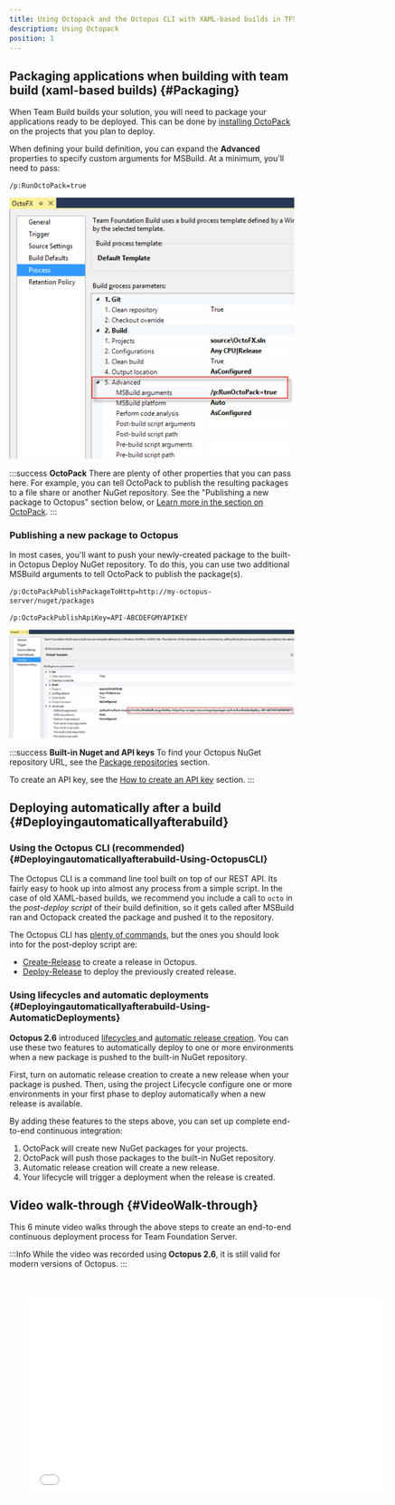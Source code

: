 ```yaml
---
title: Using Octopack and the Octopus CLI with XAML-based builds in TFS
description: Using Octopack
position: 1
---
```


## Packaging applications when building with team build (xaml-based builds) {#Packaging}

When Team Build builds your solution, you will need to package your applications ready to be deployed. This can be done by [installing OctoPack](/docs/packaging-applications/create-packages/octopack/index.md) on the projects that you plan to deploy.

When defining your build definition, you can expand the **Advanced** properties to specify custom arguments for MSBuild. At a minimum, you'll need to pass:

```
/p:RunOctoPack=true
```

![](images/3278177.png)

:::success
**OctoPack**
There are plenty of other properties that you can pass here. For example, you can tell OctoPack to publish the resulting packages to a file share or another NuGet repository. See the "Publishing a new package to Octopus" section below, or [Learn more in the section on OctoPack](/docs/packaging-applications/create-packages/octopack/index.md).
:::

### Publishing a new package to Octopus

In most cases, you'll want to push your newly-created package to the built-in Octopus Deploy NuGet repository. To do this, you can use two additional MSBuild arguments to tell OctoPack to publish the package(s).

```
/p:OctoPackPublishPackageToHttp=http://my-octopus-server/nuget/packages
```

```
/p:OctoPackPublishApiKey=API-ABCDEFGMYAPIKEY
```

![](images/3278173.png)

:::success
**Built-in Nuget and API keys**
To find your Octopus NuGet repository URL, see the [Package repositories](/docs/packaging-applications/package-repositories/index.md) section.

To create an API key, see the [How to create an API key](/docs/octopus-rest-api/how-to-create-an-api-key.md) section.
:::

## Deploying automatically after a build {#Deployingautomaticallyafterabuild}

### Using the Octopus CLI (recommended) {#Deployingautomaticallyafterabuild-Using-OctopusCLI}

The Octopus CLI is a command line tool built on top of our REST API. Its fairly easy to hook up into almost any process from a simple script. In the case of old XAML-based builds, we recommend you include a call to `octo` in the *post-deploy script* of their build definition, so it gets called after MSBuild ran and Octopack created the package and pushed it to the repository.

The Octopus CLI has [plenty of commands](/docs/octopus-rest-api/octopus-cli/index.md), but the ones you should look into for the post-deploy script are:

- [Create-Release](/docs/octopus-rest-api/octopus-cli/create-release.md) to create a release in Octopus.
- [Deploy-Release](/docs/octopus-rest-api/octopus-cli/deploy-release.md) to deploy the previously created release.

### Using lifecycles and automatic deployments {#Deployingautomaticallyafterabuild-Using-AutomaticDeployments}

**Octopus 2.6** introduced [lifecycles ](/docs/deployment-process/lifecycles/index.md)and [automatic release creation](/docs/projects/project-triggers/automatic-release-creation.md). You can use these two features to automatically deploy to one or more environments when a new package is pushed to the built-in NuGet repository.

First, turn on automatic release creation to create a new release when your package is pushed. Then, using the project Lifecycle configure one or more environments in your first phase to deploy automatically when a new release is available.

By adding these features to the steps above, you can set up complete end-to-end continuous integration:

1. OctoPack will create new NuGet packages for your projects.
2. OctoPack will push those packages to the built-in NuGet repository.
3. Automatic release creation will create a new release.
4. Your lifecycle will trigger a deployment when the release is created.

## Video walk-through {#VideoWalk-through}

This 6 minute video walks through the above steps to create an end-to-end continuous deployment process for Team Foundation Server.

:::Info
While the video was recorded using **Octopus 2.6**, it is still valid for modern versions of Octopus.
:::

<iframe src="//fast.wistia.net/embed/iframe/jmnuxifuyo" allowtransparency="true" frameborder="0" scrolling="no" class="wistia_embed" name="wistia_embed" allowfullscreen mozallowfullscreen webkitallowfullscreen oallowfullscreen msallowfullscreen width="640" height="360" style="margin: 30px"></iframe>
